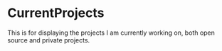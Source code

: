 # CurrentProjects
This is for displaying the projects I am currently working on, both open source and private projects.
